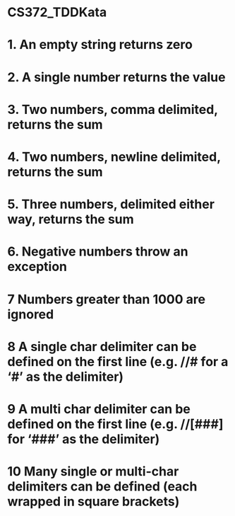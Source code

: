 # CS372_TDDKata

# 1. An empty string returns zero
# 2. A single number returns the value
# 3. Two numbers, comma delimited, returns the sum
# 4. Two numbers, newline delimited, returns the sum
# 5. Three numbers, delimited either way, returns the sum
# 6. Negative numbers throw an exception
# 7 Numbers greater than 1000 are ignored
# 8 A single char delimiter can be defined on the first line (e.g. //# for a ‘#’ as the delimiter)
# 9 A multi char delimiter can be defined on the first line (e.g. //[###] for ‘###’ as the delimiter)
# 10 Many single or multi-char delimiters can be defined (each wrapped in square brackets)
